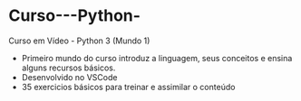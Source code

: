 # Curso---Python-
Curso em Vídeo - Python 3 (Mundo 1)

- Primeiro mundo do curso introduz a linguagem, seus conceitos e ensina alguns recursos básicos.
- Desenvolvido no VSCode
- 35 exercicios básicos para treinar e assimilar o conteúdo 
